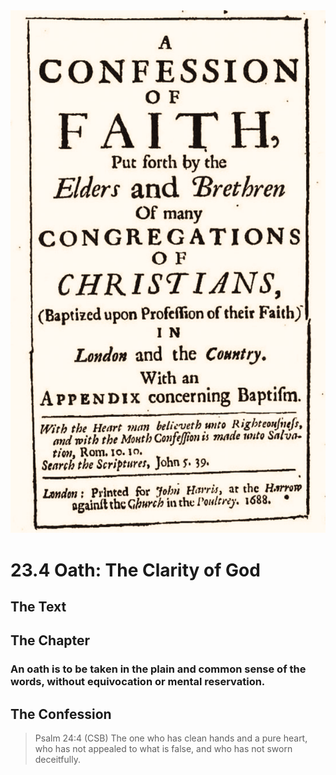 <img class="intro-right" src="art-1689.png">

# 23.4 Oath: The Clarity of God

## The Text

## The Chapter

### An oath is to be taken in the plain and common sense of the words, without equivocation or mental reservation.

## The Confession

>Psalm 24:4 (CSB) The one who has clean hands and a pure heart, who has not appealed to what is false, and who has not sworn deceitfully.
